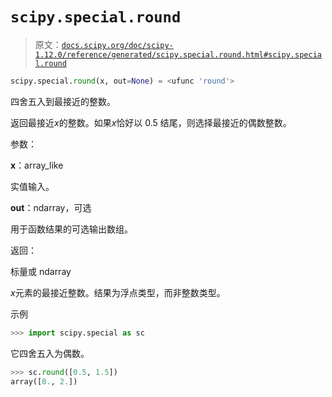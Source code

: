 # `scipy.special.round`

> 原文：[`docs.scipy.org/doc/scipy-1.12.0/reference/generated/scipy.special.round.html#scipy.special.round`](https://docs.scipy.org/doc/scipy-1.12.0/reference/generated/scipy.special.round.html#scipy.special.round)

```py
scipy.special.round(x, out=None) = <ufunc 'round'>
```

四舍五入到最接近的整数。

返回最接近*x*的整数。如果*x*恰好以 0.5 结尾，则选择最接近的偶数整数。

参数：

**x**：array_like

实值输入。

**out**：ndarray，可选

用于函数结果的可选输出数组。

返回：

标量或 ndarray

*x*元素的最接近整数。结果为浮点类型，而非整数类型。

示例

```py
>>> import scipy.special as sc 
```

它四舍五入为偶数。

```py
>>> sc.round([0.5, 1.5])
array([0., 2.]) 
```
